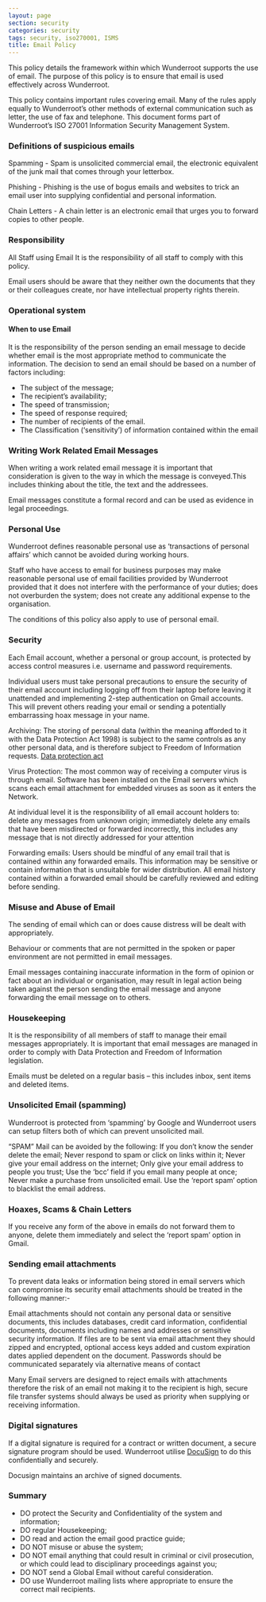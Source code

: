 ```yaml
---
layout: page
section: security
categories: security
tags: security, iso270001, ISMS
title: Email Policy
---
```


This policy details the framework within which Wunderroot supports the use of email.
The purpose of this policy is to ensure that email is used effectively across Wunderroot. 
 
This policy contains important rules covering email. Many of the rules apply equally to Wunderroot’s other methods of external communication such as letter, the use of fax and telephone.
This document forms part of Wunderroot’s ISO 27001 Information Security Management System.
 
<h3>Definitions of suspicious emails</h3>

Spamming - Spam is unsolicited commercial email, the electronic equivalent of the junk mail that comes through your letterbox.
 
Phishing - Phishing is the use of bogus emails and websites to trick an email user into supplying confidential and personal information.
 
Chain Letters - A chain letter is an electronic email that urges you to forward copies to other people.
 
<h3>Responsibility</h3>
All Staff using Email
It is the responsibility of all staff to comply with this policy.
 
Email users should be aware that they neither own the documents that they or their colleagues create, nor have intellectual property rights therein.
 
<h3>Operational system</h3>

<h4>When to use Email</h4>
It is the responsibility of the person sending an email message to decide whether email is the most appropriate method to communicate the information. The decision to send an email should be based on a number of factors including:
 
<ul>
             <li>The subject of the message;</li>
             <li>The recipient’s availability;</li>
             <li>The speed of transmission;</li>
             <li>The speed of response required;</li>
             <li>The number of recipients of the email.</li>
             <li>The Classification (‘sensitivity’) of information contained within the email</li>
</ul>

<h3>Writing Work Related Email Messages</h3>

When writing a work related email message it is important that consideration is given to the way in which the message is conveyed.This includes thinking about the title, the text and the addressees.

Email messages constitute a formal record and can be used as evidence in legal proceedings.
 
<h3>Personal Use</h3>

Wunderroot defines reasonable personal use as ‘transactions of personal affairs’ which cannot be avoided during working hours.
 
Staff who have access to email for business purposes may make reasonable personal use of email facilities provided by Wunderroot provided that it
does not interfere with the performance of your duties;
does not overburden the system;
does not create any additional expense to the organisation.

The conditions of this policy also apply to use of personal email.

<h3>Security</h3>

Each Email account, whether a personal or group account, is protected by access control measures i.e. username and password requirements.

Individual users must take personal precautions to ensure the security of their email account including logging off from their laptop before leaving it unattended and implementing 2-step authentication on Gmail accounts. This will prevent others reading your email or sending a potentially embarrassing hoax message in your name.
  
Archiving: The storing of personal data (within the meaning afforded to it with the Data Protection Act 1998) is subject to the same controls as any other personal data, and is therefore subject to Freedom of Information requests. <a href=https://www.gov.uk/data-protection/the-data-protection-act> Data protection act</a>

Virus Protection: The most common way of receiving a computer virus is through email. Software has been installed on the Email servers which scans each email attachment for embedded viruses as soon as it enters the Network.
 
At individual level it is the responsibility of all email account holders to:
delete any messages from unknown origin;
immediately delete any emails that have been misdirected or forwarded incorrectly, this includes any message that is not directly addressed for your attention

Forwarding emails: Users should be mindful of any email trail that is contained within any forwarded emails. This information may be sensitive or contain information that is unsuitable for wider distribution. All email history contained within a forwarded email should be carefully reviewed and editing before sending.
 
<h3>Misuse and Abuse of Email</h3>

The sending of email which can or does cause distress will be dealt with appropriately.

Behaviour or comments that are not permitted in the spoken or paper environment are not permitted in email messages.

Email messages containing inaccurate information in the form of opinion or fact about an individual or organisation, may result in legal action being taken against the person sending the email message and anyone forwarding the email message on to others.


<h3>Housekeeping</h3>

It is the responsibility of all members of staff to manage their email messages appropriately. It is important that email messages are managed in order to comply with Data Protection and Freedom of Information legislation.

Emails must be deleted on a regular basis – this includes inbox, sent items and deleted items.

<h3>Unsolicited Email (spamming)</h3>

Wunderroot is protected from ‘spamming’ by Google and Wunderroot users can setup filters both of which can prevent unsolicited mail.
 
“SPAM” Mail can be avoided by the following:
If you don’t know the sender delete the email;
Never respond to spam or click on links within it;
Never give your email address on the internet;
Only give your email address to people you trust;
Use the ‘bcc’ field if you email many people at once;
Never make a purchase from unsolicited email.
Use the ‘report spam’ option to blacklist the email address.
 
<h3>Hoaxes, Scams & Chain Letters</h3>

If you receive any form of the above in emails do not forward them to anyone, delete them immediately and select the ‘report spam’ option in Gmail.

<h3>Sending email attachments</h3>

To prevent data leaks or information being stored in email servers which can compromise its security email attachments should be treated in the following manner:-

Email attachments should not contain any personal data or sensitive documents, this includes databases, credit card information, confidential documents, documents including names and addresses or sensitive security information.
If files are to be sent via email attachment they should zipped and encrypted, optional access keys added and custom expiration dates applied dependent on the document.
Passwords should be communicated separately via alternative means of contact


Many Email servers are designed to reject emails with attachments therefore the risk of an email not making it to the recipient is high, secure file transfer systems should always be used as priority when supplying or receiving information.
 
<h3>Digital signatures</h3>

If a digital signature is required for a contract or written document, a secure signature program should be used. Wunderroot utilise <a href=https://www.docusign.net/MEMBER/MemberLogin.aspx>DocuSign</a> to do this confidentially and securely.

Docusign maintains an archive of signed documents.


<h3>Summary</h3>
<ul>
	<li>DO protect the Security and Confidentiality of the system and information;</li>
	<li>DO regular Housekeeping;</li>
	<li>DO read and action the email good practice guide;</li>
	<li>DO NOT misuse or abuse the system;</li>
	<li>DO NOT email anything that could result in criminal or civil prosecution, or which could lead to disciplinary proceedings against you;</li>
	<li>DO NOT send a Global Email without careful consideration.</li>
	<li>DO use Wunderroot mailing lists where appropriate to ensure the correct mail recipients.</li>
</ul>

